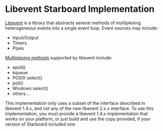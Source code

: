 # Libevent Starboard Implementation

[Libevent](http://libevent.org) is a library that abstracts several methods of
multiplexing heterogeneous events into a single event loop. Event sources may
include:

 * Input/Output
 * Timers
 * Pipes

[Multiplexing methods](http://www.ulduzsoft.com/2014/01/select-poll-epoll-practical-difference-for-system-architects/) supported by libevent include:

 * epoll()
 * kqueue
 * POSIX select()
 * poll()
 * Windows select()
 * others...

This implementation only uses a subset of the interface described in libevent
1.4.x, and not any of the new libevent 2.x.x interface. To use this
implementation, you must provide a libevent 1.4.x implementation that works on
your platform, or just build and use the copy provided, if your version of
Starboard included one.
